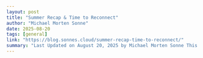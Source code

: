 ```yaml
---
layout: post
title: "Summer Recap & Time to Reconnect"
author: "Michael Morten Sonne"
date: 2025-08-20
tags: [general]
link: "https://blog.sonnes.cloud/summer-recap-time-to-reconnect/"
summary: "Last Updated on August 20, 2025 by Michael Morten Sonne This summer has been a wonderful mix of&#8230; The post Summer Recap & Time to Reconnect first appeared on Blog - Sonne´s Cloud."
---
```

